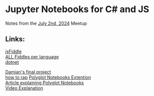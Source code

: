 # Jupyter Notebooks for C# and JS
Notes from the [July 2nd, 2024](https://www.meetup.com/floridajs/events/301598615) Meetup

## Links:
[jsFiddle](https://jsfiddle.net) <br>
[ALL Fiddles per language](https://fiddles.io/) <br>
[dotnet](https://dotnetfiddle.net/) <br>

[Damian's final project](https://github.com/thedamian/Data_Analytics_Class_FInal) <br>
[how to rap](https://colab.research.google.com/drive/1HxdNQjvQqrtyIULaNq3ur1jaDIU3dvtp)
[Polyglot Notebooks Extention](https://marketplace.visualstudio.com/items?itemName=ms-dotnettools.dotnet-interactive-vscode) <br>
[Article explaining Polyglot Notebooks](https://devblogs.microsoft.com/dotnet/dotnet-interactive-notebooks-is-now-polyglot-notebooks/) <br>
[Video Explanation](https://newdevsguide.com/2022/12/14/polyglot-notebooks-csharp/) <br>
